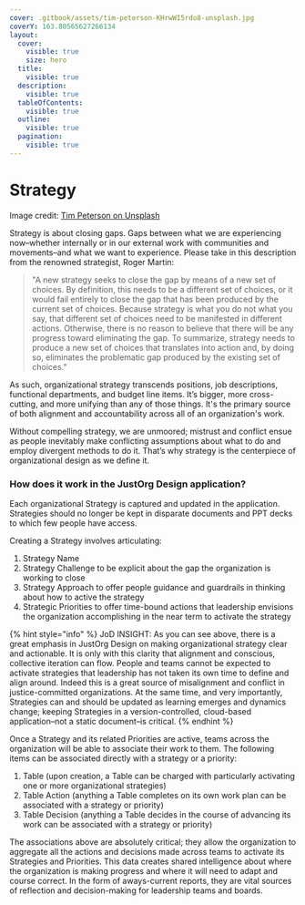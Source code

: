 ```yaml
---
cover: .gitbook/assets/tim-peterson-KHrwWI5rdo8-unsplash.jpg
coverY: 163.80565627266134
layout:
  cover:
    visible: true
    size: hero
  title:
    visible: true
  description:
    visible: true
  tableOfContents:
    visible: true
  outline:
    visible: true
  pagination:
    visible: true
---
```


# Strategy

Image credit: [Tim Peterson on Unsplash](https://unsplash.com/photos/KHrwWI5rdo8)

Strategy is about closing gaps. Gaps between what we are experiencing now–whether internally or in our external work with communities and movements–and what we want to experience. Please take in this description from the renowned strategist, Roger Martin:

> "A new strategy seeks to close the gap by means of a new set of choices. By definition, this needs to be a different set of choices, or it would fail entirely to close the gap that has been produced by the current set of choices. Because strategy is what you do not what you say, that different set of choices need to be manifested in different actions. Otherwise, there is no reason to believe that there will be any progress toward eliminating the gap. To summarize, strategy needs to produce a new set of choices that translates into action and, by doing so, eliminates the problematic gap produced by the existing set of choices."



As such, organizational strategy transcends positions, job descriptions, functional departments, and budget line items. It’s bigger, more cross-cutting, and more unifying than any of those things. It's the primary source of both alignment and accountability across all of an organization's work.

Without compelling strategy, we are unmoored; mistrust and conflict ensue as people inevitably make conflicting assumptions about what to do and employ divergent methods to do it. That’s why strategy is the centerpiece of organizational design as we define it.

### How does it work in the JustOrg Design application?

Each organizational Strategy is captured and updated in the application. Strategies should no longer be kept in disparate documents and PPT decks to which few people have access.&#x20;

Creating a Strategy involves articulating:

1. Strategy Name
2. Strategy Challenge to be explicit about the gap the organization is working to close
3. Strategy Approach to offer people guidance and guardrails in thinking about how to active the strategy
4. Strategic Priorities to offer time-bound actions that leadership envisions the organization accomplishing in the near term to activate the strategy

{% hint style="info" %}
JoD INSIGHT: As you can see above, there is a great emphasis in JustOrg Design on making organizational strategy clear and actionable. It is only with this clarity that alignment and conscious, collective iteration can flow. People and teams cannot be expected to activate strategies that leadership has not taken its own time to define and align around. Indeed this is a great source of misalignment and conflict in justice-committed organizations. At the same time, and very importantly, Strategies can and should be updated as learning emerges and dynamics change; keeping Strategies in a version-controlled, cloud-based application–not a static document–is critical.
{% endhint %}

Once a Strategy and its related Priorities are active, teams across the organization will be able to associate their work to them. The following items can be associated directly with a strategy or a priority:

1. Table (upon creation, a Table can be charged with particularly activating one or more organizational strategies)
2. Table Action (anything a Table completes on its own work plan can be associated with a strategy or priority)
3. Table Decision (anything a Table decides in the course of advancing its work can be associated with a strategy or priority)

The associations above are absolutely critical; they allow the organization to aggregate all the actions and decisions made across teams to activate its Strategies and Priorities. This data creates shared intelligence about where the organization is making progress and where it will need to adapt and course correct. In the form of aways-current reports, they are vital sources of reflection and decision-making for leadership teams and boards.

